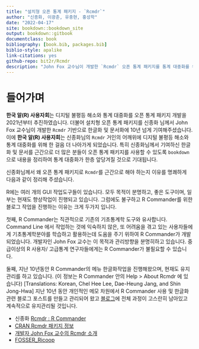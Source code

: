 ```yaml
--- 
title: "설치형 오픈 통계 패키지 - `Rcmdr`"
author: "신종화, 이광춘, 유충현, 홍성학"
date: "2022-04-17"
site: bookdown::bookdown_site
output: bookdown::gitbook
documentclass: book
bibliography: [book.bib, packages.bib]
biblio-style: apalike
link-citations: yes
github-repo: bit2r/Rcmdr
description: "John Fox 교수님이 개발한 `Rcmdr` 오픈 통계 패키지를 통계 대중화를 위해 한글화해서 공유합니다."
---
```





# 들어가며

**한국 알(R) 사용자회**는 디지털 불평등 해소와 통계 대중화를 오픈 통계 패키지 개발을 2021년부터 추진하였습니다.
더불어 설치형 오픈 통계 패키지를 신종화 님께서 John Fox 교수님이 개발한 `Rcmdr` 기반으로 한글화 및 문서화에 10년 넘게 기여해주셨습니다. 이에 **한국 알(R) 사용자회**는 신종화님의 `Rcmdr` 거인의 어깨위에 디지털 불평등 해소와 통계 대중화를 위해 한 걸음 더 나아가게 되었습니다. 특히 신종화님께서 기여하신 한글화 및 문서를 근간으로 더 많은 분들이 오픈 통계 패키지를 사용할 수 있도록 `bookdown`으로 내용을 정리하여 통계 대중화가 한층 앞당겨질 것으로 기대됩니다.

신종화님께서 왜 오픈 통계 패키지로 `Rcmdr`를 근간으로 해야 하는지 이유를 명쾌하게 다음과 같이 정리해 주셨습니다.

R에는 여러 개의 GUI 작업도구들이 있습니다. 모두 목적이 분명하고, 좋은 도구이며, 일부는 현재도 향상작업이 진행되고 있습니다. 그럼에도 불구하고 R Commander를 위한 블로그 작업을 진행하는 이유는 크게 두가지 입니다.

첫째, R Commander는 직관적으로 기존의 기초통계학 도구와 유사합니다. Command Line 에서 작업하는 것에 익숙하지 않은, 또 어려움을 겪고 있는 사용자들에게 기초통계학분야를 학습하고 활용하는데 도움을 주기 위하여 R Commander가 개발되었습니다. 개발자인 John Fox 교수는 이 목적과 관리방향을 분명히하고 있습니다. 중급이상의 R 사용자/ 고급통계 연구자들에게는 R Commander가 불필요할 수 있습니다.

둘째, 지난 10년동안 R Commander의 메뉴 한글화작업을 진행해왔으며, 현재도 유지관리를 하고 있습니다. (이 정보는 R Commander 안의 Help > About Rcmdr 에 있습니다) [Translations:  Korean, Chel Hee Lee, Dae-Heung Jang, and Shin Jong-Hwa] 지난 10년 동안 개인적인 메모 차원에서 R Commander 사용 및 한글화 관련 블로그 포스트를 만들고 관리되어 왔고 [블로그](http://modernity.tistory.com)에 전체 과정이 고스란히 남아있고 계속적으로 유지관리될 것입니다.

- 신종화 [Rcmdr : R Commander](https://rcmdr.kr/)
- [CRAN Rcmdr 패키지 정보](https://cran.r-project.org/web/packages/Rcmdr/index.html)
- [개발자 John Fox 교수의 Rcmdr 소개](https://socialsciences.mcmaster.ca/jfox/Misc/Rcmdr/)
- [FOSSER_Ricoop](https://modernity.tistory.com/)


